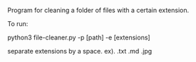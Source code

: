Program for cleaning a folder of files with a certain extension.

To run:

python3 file-cleaner.py -p [path] -e [extensions]

separate extensions by a space. ex). .txt .md .jpg